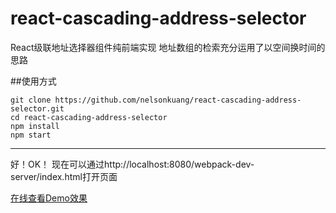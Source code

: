 # react-cascading-address-selector
React级联地址选择器组件纯前端实现 地址数组的检索充分运用了以空间换时间的思路

##使用方式
```
git clone https://github.com/nelsonkuang/react-cascading-address-selector.git
cd react-cascading-address-selector
npm install
npm start
```

-----------------------
好！OK！
现在可以通过http://localhost:8080/webpack-dev-server/index.html打开页面


[在线查看Demo效果](http://www.iampua.com/pui/react-address.html)
